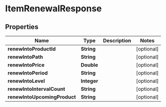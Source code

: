 

# ItemRenewalResponse


## Properties

| Name | Type | Description | Notes |
|------------ | ------------- | ------------- | -------------|
|**renewIntoProductId** | **String** |  |  [optional] |
|**renewIntoPath** | **String** |  |  [optional] |
|**renewIntoPrice** | **Double** |  |  [optional] |
|**renewIntoPeriod** | **String** |  |  [optional] |
|**renewIntoLevel** | **Integer** |  |  [optional] |
|**renewIntoIntervalCount** | **String** |  |  [optional] |
|**renewIntoUpcomingProduct** | **String** |  |  [optional] |



